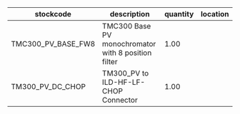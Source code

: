 |stockcode|description|quantity|location|
|---------|-----------|--------|--------|
|TMC300_PV_BASE_FW8|TMC300 Base PV monochromator with 8 position filter|1.00||
|TM300_PV_DC_CHOP|TM300_PV to ILD-HF-LF-CHOP Connector|1.00||
